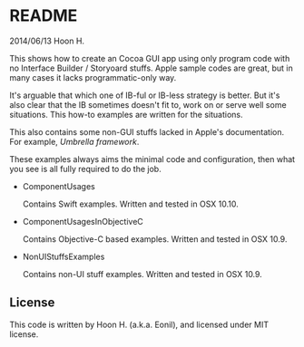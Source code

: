 README
======
2014/06/13
Hoon H.

This shows how to create an Cocoa GUI app using only program code with no Interface Builder / Storyoard
stuffs. Apple sample codes are great, but in many cases it lacks programmatic-only way.

It's arguable that which one of IB-ful or IB-less strategy is better. But it's also clear that the IB
sometimes doesn't fit to, work on or serve well some situations. This how-to examples are written for 
the situations.



This also contains some non-GUI stuffs lacked in Apple's documentation. 
For example, *Umbrella framework*.



These examples always aims the minimal code and configuration, then what you see is all fully required
to do the job.




-	ComponentUsages 

	Contains Swift examples. Written and tested in OSX 10.10.


-	ComponentUsagesInObjectiveC

	Contains Objective-C based examples. Written and tested in OSX 10.9.


-	NonUIStuffsExamples
	
	Contains non-UI stuff examples. Written and tested in OSX 10.9.











License
-------
This code is written by Hoon H. (a.k.a. Eonil), and licensed under MIT license.

